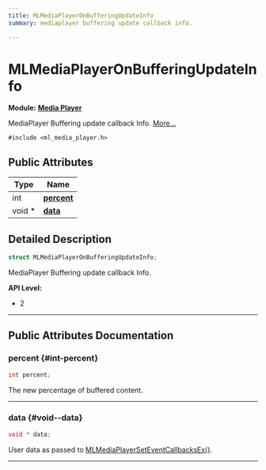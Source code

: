 ```yaml
---
title: MLMediaPlayerOnBufferingUpdateInfo
summary: mediaplayer buffering update callback info. 

---
```


# MLMediaPlayerOnBufferingUpdateInfo

**Module:** **[Media Player](/api-ref/api/Modules/group___media_player/group___media_player.md)**



MediaPlayer Buffering update callback Info.  [More...](#detailed-description)


`#include <ml_media_player.h>`

## Public Attributes

| Type           | Name           |
| -------------- | -------------- |
| int | **[percent](/api-ref/api/Modules/group___media_player/struct_m_l_media_player_on_buffering_update_info.md#int-percent)**  |
| void * | **[data](/api-ref/api/Modules/group___media_player/struct_m_l_media_player_on_buffering_update_info.md#void--data)**  |

## Detailed Description

```cpp
struct MLMediaPlayerOnBufferingUpdateInfo;
```

MediaPlayer Buffering update callback Info. 




**API Level:**
  * 2 




-----------
## Public Attributes Documentation

### percent {#int-percent}

```cpp
int percent;
```


The new percentage of buffered content. 





-----------

### data {#void--data}

```cpp
void * data;
```


User data as passed to [MLMediaPlayerSetEventCallbacksEx()](/api-ref/api/Modules/group___media_player/group___media_player.md#mlresult-mlmediaplayerseteventcallbacksex). 





-----------

